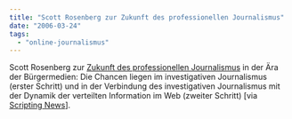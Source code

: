 ```yaml
---
title: "Scott Rosenberg zur Zukunft des professionellen Journalismus"
date: "2006-03-24"
tags: 
  - "online-journalismus"
---
```


Scott Rosenberg zur [Zukunft des professionellen Journalismus](http://blogs.salon.com/0000014/2006/03/21.html#a995) in der Ära der Bürgermedien: Die Chancen liegen im investigativen Journalismus (erster Schritt) und in der Verbindung des investigativen Journalismus mit der Dynamik der verteilten Information im Web (zweiter Schritt) \[via [Scripting News](http://www.scripting.com/2006/03/22.html#When:3:53:44AM)\].
